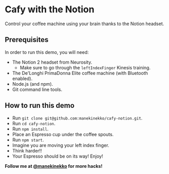 # Cafy with the Notion

Control your coffee machine using your brain thanks to the Notion headset.

## Prerequisites

In order to run this demo, you will need:

- The Notion 2 headset from Neurosity.
  - Make sure to go through the `leftIndexFinger` Kinesis training.
- The De'Longhi PrimaDonna Elite coffee machine (with Bluetooth enabled).
- Node.js (and npm).
- Git command line tools.

## How to run this demo

- Run `git clone git@github.com:manekinekko/cafy-notion.git`.
- Run `cd cafy-notion`.
- Run `npm install`.
- Place an Espresso cup under the coffee spouts.
- Run `npm start`.
- Imagine you are moving your left index finger.
- Think harder!!
- Your Espresso should be on its way! Enjoy!


**Follow me at [@manekinekko](https://twitter.com/manekinekko) for more hacks!**